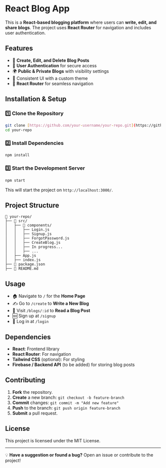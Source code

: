 # React Blog App

This is a **React-based blogging platform** where users can **write, edit, and share blogs**. The project uses **React Router** for navigation and includes user authentication.

## Features
- 📝 **Create, Edit, and Delete Blog Posts**
- 🔐 **User Authentication** for secure access
- 🌍 **Public & Private Blogs** with visibility settings
- 🎨 Consistent UI with a custom theme
- 🚀 **React Router** for seamless navigation

## Installation & Setup

### 1️⃣ Clone the Repository
```bash
git clone [https://github.com/your-username/your-repo.git](https://github.com/EthereousNatsuDragneel/blog-and-discussion-site.git)
cd your-repo
```

### 2️⃣ Install Dependencies
```bash
npm install
```

### 3️⃣ Start the Development Server
```bash
npm start
```
This will start the project on `http://localhost:3000/`.

## Project Structure
```
📂 your-repo/
├── 📂 src/
│   ├── 📂 components/
│   │   ├── Login.js
│   │   ├── Signup.js
│   │   ├── ForgotPassword.js
│   │   ├── CreateBlog.js
│   │   ├── In progress...
│   │   ├── ...
│   ├── App.js
│   ├── index.js
├── 📄 package.json
├── 📄 README.md
```

## Usage
- 🏠 Navigate to `/` for the **Home Page**
- ✍️ Go to `/create` to **Write a New Blog**
- 📖 Visit `/blogs/:id` to **Read a Blog Post**
- 🆕 Sign up at `/signup`
- 🔑 Log in at `/login`

## Dependencies
- **React**: Frontend library
- **React Router**: For navigation
- **Tailwind CSS** (optional): For styling
- **Firebase / Backend API** (to be added) for storing blog posts

## Contributing
1. **Fork** the repository.
2. **Create** a new branch: `git checkout -b feature-branch`
3. **Commit** changes: `git commit -m "Add new feature"`
4. **Push** to the branch: `git push origin feature-branch`
5. **Submit** a pull request.

## License
This project is licensed under the MIT License.

---
💡 **Have a suggestion or found a bug?** Open an issue or contribute to the project!
